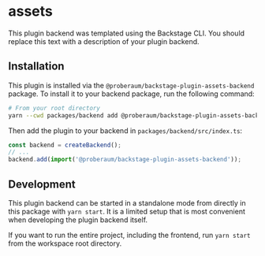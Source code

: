# assets

This plugin backend was templated using the Backstage CLI. You should replace this text with a description of your plugin backend.

## Installation

This plugin is installed via the `@proberaum/backstage-plugin-assets-backend` package. To install it to your backend package, run the following command:

```bash
# From your root directory
yarn --cwd packages/backend add @proberaum/backstage-plugin-assets-backend
```

Then add the plugin to your backend in `packages/backend/src/index.ts`:

```ts
const backend = createBackend();
// ...
backend.add(import('@proberaum/backstage-plugin-assets-backend'));
```

## Development

This plugin backend can be started in a standalone mode from directly in this
package with `yarn start`. It is a limited setup that is most convenient when
developing the plugin backend itself.

If you want to run the entire project, including the frontend, run `yarn start`
from the workspace root directory.
